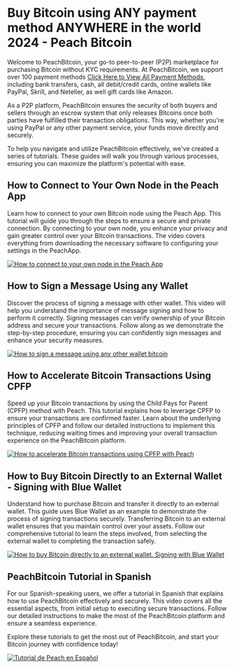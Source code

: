 # Buy Bitcoin using ANY payment method ANYWHERE in the world 2024 - Peach Bitcoin

Welcome to PeachBitcoin, your go-to peer-to-peer (P2P) marketplace for purchasing Bitcoin without KYC requirements. At PeachBitcoin, we support over 100 payment methods [Click Here to View All Payment Methods](https://peachbitcoin.com/Buy-&-Sell-Bitcoin-using-any-payment-method-2024), including bank transfers, cash, all debit/credit cards, online wallets like PayPal, Skrill, and Neteller, as well gift cards like Amazon.

As a P2P platform, PeachBitcoin ensures the security of both buyers and sellers through an escrow system that only releases Bitcoins once both parties have fulfilled their transaction obligations. This way, whether you're using PayPal or any other payment service, your funds move directly and securely.

To help you navigate and utilize PeachBitcoin effectively, we've created a series of tutorials. These guides will walk you through various processes, ensuring you can maximize the platform's potential with ease.

## How to Connect to Your Own Node in the Peach App

Learn how to connect to your own Bitcoin node using the Peach App. This tutorial will guide you through the steps to ensure a secure and private connection. By connecting to your own node, you enhance your privacy and gain greater control over your Bitcoin transactions. The video covers everything from downloading the necessary software to configuring your settings in the PeachApp.

[![How to connect to your own node in the Peach App](https://img.youtube.com/vi/xtvq2i3mIYg/0.jpg)](https://www.youtube.com/watch?v=xtvq2i3mIYg)

## How to Sign a Message Using any Wallet

Discover the process of signing a message with other wallet. This video will help you understand the importance of message signing and how to perform it correctly. Signing messages can verify ownership of your Bitcoin address and secure your transactions. Follow along as we demonstrate the step-by-step procedure, ensuring you can confidently sign messages and enhance your security measures.

[![How to sign a message using any other wallet bitcoin](https://img.youtube.com/vi/xgewSfhLgtY/0.jpg)](https://www.youtube.com/watch?v=xgewSfhLgtY)

## How to Accelerate Bitcoin Transactions Using CPFP 

Speed up your Bitcoin transactions by using the Child Pays for Parent (CPFP) method with Peach. This tutorial explains how to leverage CPFP to ensure your transactions are confirmed faster. Learn about the underlying principles of CPFP and follow our detailed instructions to implement this technique, reducing waiting times and improving your overall transaction experience on the PeachBitcoin platform.

[![How to accelerate Bitcoin transactions using CPFP with Peach](https://img.youtube.com/vi/24OtQkL0CxU/0.jpg)](https://www.youtube.com/watch?v=24OtQkL0CxU)

## How to Buy Bitcoin Directly to an External Wallet - Signing with Blue Wallet

Understand how to purchase Bitcoin and transfer it directly to an external wallet. This guide uses Blue Wallet as an example to demonstrate the process of signing transactions securely. Transferring Bitcoin to an external wallet ensures that you maintain control over your assets. Follow our comprehensive tutorial to learn the steps involved, from selecting the external wallet to completing the transaction safely.

[![How to buy Bitcoin directly to an external wallet. Signing with Blue Wallet](https://img.youtube.com/vi/d3STuVfFWfQ/0.jpg)](https://www.youtube.com/watch?v=d3STuVfFWfQ)

## PeachBitcoin Tutorial in Spanish

For our Spanish-speaking users, we offer a tutorial in Spanish that explains how to use PeachBitcoin effectively and securely. This video covers all the essential aspects, from initial setup to executing secure transactions. Follow our detailed instructions to make the most of the PeachBitcoin platform and ensure a seamless experience.

Explore these tutorials to get the most out of PeachBitcoin, and start your Bitcoin journey with confidence today!

[![Tutorial de Peach en Español](https://img.youtube.com/vi/sVwSzTVIe6s/0.jpg)](https://www.youtube.com/watch?v=sVwSzTVIe6s)